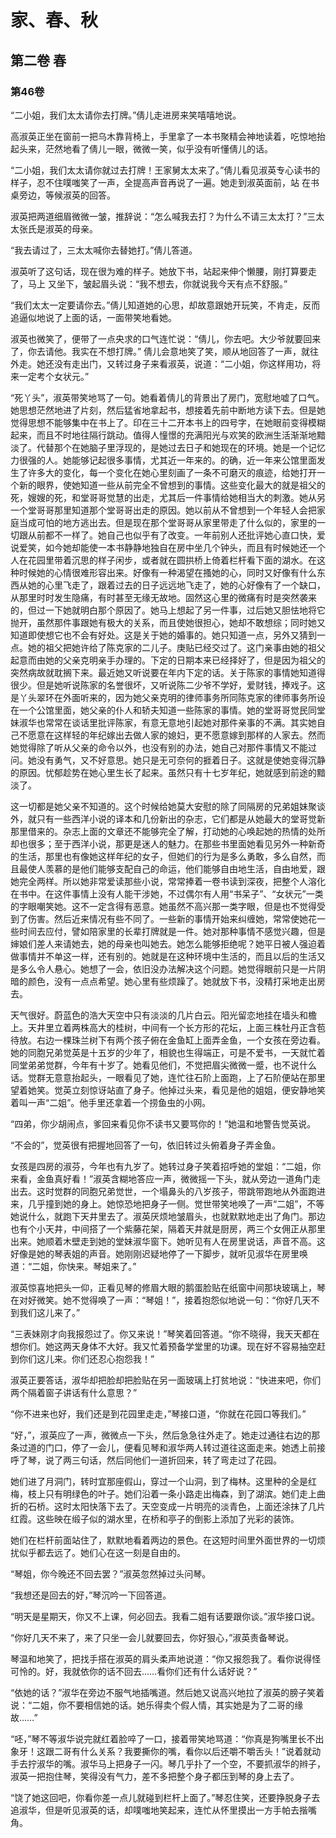 # 家、春、秋

## 第二卷 春

### 第46卷

“二小姐，我们太太请你去打牌。”倩儿走进房来笑嘻嘻地说。

高淑英正坐在窗前一把乌木靠背椅上，手里拿了一本书聚精会神地读着，吃惊地抬起头来，茫然地看了倩儿一眼，微微一笑，似乎没有听懂倩儿的话。

“二小姐，我们太太请你就过去打牌！王家舅太太来了。”倩儿看见淑英专心读书的样子，忍不住噗嗤笑了一声，全提高声音再说了一遍。她走到淑英面前，站 在书桌旁边，等候淑英的回答。

淑英把两道细眉微微一皱，推辞说：“怎么喊我去打？为什么不请三太太打？”三太太张氏是淑英的母亲。

“我去请过了，三太太喊你去替她打。”倩儿答道。

淑英听了这句话，现在很为难的样子。她放下书，站起来伸个懒腰，刚打算要走了，马上 又坐下，皱起眉头说：“我不想去，你就说我今天有点不舒服。”

“我们太太一定要请你去。”倩儿知道她的心思，却故意跟她开玩笑，不肯走，反而追逼似地说了上面的话，一面带笑地看她。

淑英也微笑了，便带了一点央求的口气连忙说：“倩儿，你去吧。大少爷就要回来了，你去请他。我实在不想打牌。”
倩儿会意地笑了笑，顺从地回答了一声，就往外走。她还没有走出门，又转过身子来看淑英，说道：“二小姐，你这样用功，将来一定考个女状元。”

“死丫头”，淑英带笑地骂了一句。她看着倩儿的背景出了房门，宽慰地嘘了口气。她思想茫然地进了片刻，然后猛省地拿起书，想接着先前中断地方读下去。但是她觉得思想不能够集中在书上了。印在三十二开本书上的四号字，在她眼前变得模糊起来，而且不时地往隔行跳动。值得人憧憬的充满阳光与欢笑的欧洲生活渐渐地黯淡了。代替那个在她脑子里浮现的，是她过去日子和她现在的环境。她是一个记忆力很强的人。她能够记起很多事情，尤其近一年来的。的确，近一年来公馆里面发生了许多大的变化，每一个变化在她心里刻画了一条不可磨灭的痕迹，给她打开一个新的眼界，使她知道一些从前完全不曾想到的事情。这些变化最大的就是祖父的死，嫂嫂的死，和堂哥哥觉慧的出走，尤其后一件事情给她相当大的刺激。她从另一个堂哥哥那里知道那个堂哥哥出走的原因。她以前从不曾想到一个年轻人会把家庭当成可怕的地方逃出去。但是现在那个堂哥哥从家里带走了什么似的，家里的一切跟从前都不一样了。她自己也似乎有了改变。一年前别人还批评她心直口快，爱说爱笑，如今她却能使一本书静静地独自在房中坐几个钟头，而且有时候她还一个人在花园里带着沉思的样子闲步，或者就在圆拱桥上倚着栏杆看下面的湖水。在这种时候她的心情很难形容出来。好像有一种渴望在搔她的心，同时又好像有什么东西从她的心里飞走了，跟着过去的日子远远地飞走了，她的心好像有了一个缺口，从那里时时发生隐痛，有时甚至无缘无故地。固然这心里的微痛有时是突然袭来的，但过一下她就明白那个原因了。她马上想起了另一件事，过后她又胆怯地将它抛开，虽然那件事跟她有极大的关系，而且使她很担心，她却不敢想综；同时她又知道即使想它也不会有好处。这是关于她的婚事的。她只知道一点，另外又猜到一点。她的祖父把她许给了陈克家的二儿子。庚贴已经交过了。这门亲事由她的祖父起意而由她的父亲克明亲手办理的。下定的日期本来已经择好了，但是因为祖父的突然病故就耽搁下来。最近她又听说要在年内下定的话。关于陈家的事情她知道得很少。但是她听说陈家的名誉很坏，又听说陈二少爷不学好，爱财钱，捧戏子。这是丫头翠环在外面听来的，因为她父亲克明的律师事务所同陈克家的律师事务所设在一个公馆里面，她父亲的仆人和轿夫知道一些陈家的事情。她的堂哥哥觉民同堂妹淑华也常常在谈话里批评陈家，有意无意地引起她对那件亲事的不满。其实她自己不愿意在这样轻的年纪嫁出去做人家的媳妇，更不愿意嫁到那样的人家去。然而她觉得除了听从父亲的命令以外，也没有别的办法，她自己对那件事情又不能过问。她没有勇气，又不好意思。她只是无可奈何的捱着日子。这就是使她变得沉静的原因。忧郁趁势在她心里生长了起来。虽然只有十七岁年纪，她就感到前途的黯淡了。

这一切都是她父亲不知道的。这个时候给她莫大安慰的除了同隔房的兄弟姐妹聚谈外，就只有一些西洋小说的译本和几份新出的杂志，它们都是从她最大的堂哥觉新那里借来的。杂志上面的文章还不能够完全了解，打动她的心唤起她的热情的处所却也很多；至于西洋小说，那更是迷人的魅力。在那些书里面她看见另外一种新奇的生活，那里也有像她这样年纪的女子，但她们的行为是多么勇敢，多么自然，而且最使人羡慕的是他们能够支配自己的命运，他们能够自由地生活，自由地爱，跟她完全两样。所以她非常爱读那些小说，常常捧着一卷书读到深夜，把整个人溶化在书中。在这件事情上没有人能干涉她，不过偶尔有人用“书呆子”、“女状元”一类的字眼嘲笑她。这不一定含得有恶意。她虽然不高兴那一类字眼，但是也不觉得受到了伤害。然后近来情况有些不同了。一些新的事情开始来纠缠她，常常使她花一些时间去应付，譬如陪家里的长辈打牌就是一件。她对那种事情不感觉兴趣，但是婶娘们差人来请她去，她的母亲也叫她去。她怎么能够拒绝呢？她平日被人强迫着做事情并不单这一样，还有别的。她就是在这种环境中生活的，而且以后的生活又是多么令人悬心。她想了一会，依旧没办法解决这个问题。她觉得眼前只是一片阴暗的颜色，没有一点点希望。她心里有些烦躁了。她就放下书，没精打采地走出房去。

天气很好。蔚蓝色的浩大天空中只有淡淡的几片白云。阳光留恋地挂在墙头和檐上。天井里立着两株高大的桂树，中间有一个长方形的花坛，上面三株牡丹正含苞待放。右边一棵珠兰树下有两个孩子俯在金鱼缸上面弄金鱼，一个女孩在旁边看。她的同胞兄弟觉英是十五岁的少年了，相貌也生得端正，可是不爱书，一天就忙着同堂弟弟觉群，今年有十岁了。她看见他们，不觉把眉尖微微一蹙，也不说什么话。觉群无意意抬起头，一眼看见了她，连忙往石阶上面跑，上了石阶便站在那里望着她笑。觉英立刻惊讶站直了身子。他掉过头来，看见是他的姐姐，便安静地笑着叫一声“二姐”。他手里还拿着一个捞鱼虫的小网。

“四弟，你少胡闹点，爹回来看见你不读书又要骂你的！”她温和地警告觉英说。

“不会的”，觉英很有把握地回答了一句，依旧转过头俯着身子弄金鱼。

女孩是四房的淑芬，今年也有九岁了。她转过身子笑着招呼她的堂姐：“二姐，你来看，金鱼真好看！”淑英含糊地答应一声，微微摇一下头，就从旁边一道角门走出去。这时觉群的同胞兄弟觉世，一个塌鼻头的八岁孩子，带跳带跑地从外面跑进来，几乎撞到她的身上。她惊恐地把身子一侧。觉世带笑地唤了一声“二姐”，不等她说什么，就跑下天井里去了。淑英厌烦地皱眉头，也就默默地走出了角门。那边也有个小天井，中间搭了一个紫藤花架，隔着天井就是厨房，两三个女佣正从那里出来。她顺着木壁走到她的堂妹淑华窗下。她听见有人在房里说话，声音不高。这好像是她的琴表姐的声音。她刚刚迟疑地停了一下脚步，就听见淑华在房里唤道：“二姐，你快来。琴姐来了。”

淑英惊喜地把头一仰，正看见琴的修眉大眼的鹅蛋脸贴在纸窗中间那块玻璃上，琴在对好微笑。她不觉得唤了一声：“琴姐！”，接着抱怨似地说一句：“你好几天不到我们这儿来了。”

“三表妹刚才向我报怨过了。你又来说！”琴笑着回答道。“你不晓得，我天天都在想你们。她这两天身体不大好。我又忙着预备学堂里的功课。现在好不容易抽空赶到你们这儿来。你们还忍心抱怨我！”

淑英正要答话，淑华却把脸却把脸贴在另一面玻璃上打贫地说：“快进来吧，你们两个隔着窗子讲话有什么意思？”

“你不进来也好，我们还是到花园里走走，”琴接口道，“你就在花园口等我们。”

“好，”，淑英应了一声，微微点一下头，然后急急往外走了。她走过通往右边的那条过道的门口，停了一会儿，便看见琴和淑华两人转过道往这面走来。她透上前接呼了琴，说了两三句话，然后同他们一道折回来，转了弯走过了花园。

她们进了月洞门，转时宜那座假山，穿过一个山洞，到了梅林。这里种的全是红梅，枝上只有明绿色的叶子。她们沿着一条小路走出梅森，到了湖滨。她们走上曲折的石桥。这时太阳快落下去了。天空变成一片明亮的淡青色，上面还涂抹了几片红霞。这些映在缎子似的湖水里，在桥和亭子的倒影上添加了光彩的装饰。

她们在栏杆前面站住了，默默地看着两边的景色。在这短时间里外面世界的一切烦扰似乎都去远了。她们心在这一刻是自由的。

“琴姐，你今晚还不回去罢？”淑英忽然掉过头问琴。

“我想还是回去的好，”琴沉吟一下回答道。

“明天是星期天，你又不上课，何必回去。我看二姐有话要跟你谈。”淑华接口说。

“你好几天不来了，来了只坐一会儿就要回去，你好狠心，”淑英责备琴说。

琴温和地笑了，把找手搭在淑英的肩头柔声地说道：“你又报怨我了。看你说得怪可怜的。好，我就依你的话不回去……看你们还有什么话好说？”

“依她的话？”淑华在旁边不服气地插嘴道。然后她又说高兴地拉了淑英的膀子笑着说：“二姐，你不要相信她的话。她乐得卖个假人情，其实她是为了二哥的缘故……”

“呸，”琴不等淑华说完就红着脸啐了一口，接着带笑地骂道：“你真是狗嘴里长不出象牙！这跟二哥有什么关系？我要撕你的嘴，看你以后还嚼不嚼舌头！”说着就动手去拧淑华的嘴。淑华马上把身子一闪。琴几乎扑了一个空，不要抓淑华的辫子，淑英一把抱住琴，笑得没有气力，差不多把整个身子都压到琴的身上去了。

“饶了她这回吧，你看你差一点儿就碰到栏杆上面了。”琴忍住笑，还要挣脱身子去追淑华，但是听见淑英的话，却噗嗤地笑起来，连忙从怀里摸出一方手帕去揩嘴角。